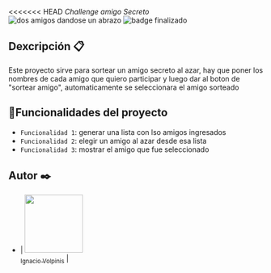 <<<<<<< HEAD
<em> Challenge amigo Secreto </em>
![dos amigos dandose un abrazo](https://github.com/user-attachments/assets/7a3bcab0-f113-49c2-a264-fdea334094bd)
![badge finalizado](https://img.shields.io/badge/esatdo-finalizado-verde)

## Dexcripción 📋
Este proyecto sirve para sortear un amigo secreto al azar, hay que poner los nombres de cada amigo que quiero participar y luego dar al boton de "sortear amigo", automaticamente se seleccionara el amigo sorteado 

## :hammer:Funcionalidades del proyecto

- `Funcionalidad 1`: generar una lista con lso amigos ingresados
- `Funcionalidad 2`: elegir un amigo al azar desde esa lista
- `Funcionalidad 3`: mostrar el amigo que fue seleccionado


## Autor ✒️
- | [<img src="https://github.com/user-attachments/assets/aee5fc46-a15d-4ec9-bbea-b5188e0539c3" width=115><br><sub>Ignacio Volpinis</sub>](https://github.com/ElTask) |